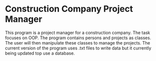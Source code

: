 # Construction Company Project Manager
This program is a project manager for a construction company. The task focuses on OOP. 
The program contains persons and projects as classes. The user will then manipulate these classes to manage the projects.
The current version of the program uses .txt files to write data but it currently being updated top use a database.
